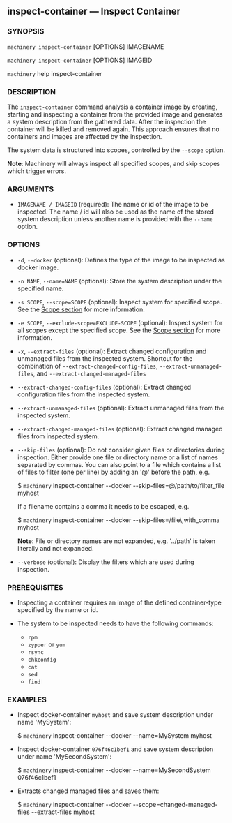 
## inspect-container — Inspect Container

### SYNOPSIS

`machinery inspect-container` [OPTIONS] IMAGENAME

`machinery inspect-container` [OPTIONS] IMAGEID

`machinery` help inspect-container


### DESCRIPTION

The `inspect-container` command analysis a container image by creating, starting and inspecting a container from the provided image
and generates a system description from the gathered data. After the inspection the container will be killed and removed again.
This approach ensures that no containers and images are affected by the inspection.

The system data is structured into scopes, controlled by the
`--scope` option.

**Note**:
Machinery will always inspect all specified scopes, and skip scopes which
trigger errors.


### ARGUMENTS

  * `IMAGENAME / IMAGEID` (required):
    The name or id of the image to be inspected. The name / id will also be
    used as the name of the stored system description unless another name is
    provided with the `--name` option.


### OPTIONS

  * `-d`, `--docker` (optional):
    Defines the type of the image to be inspected as docker image.

  * `-n NAME`, `--name=NAME` (optional):
    Store the system description under the specified name.

  * `-s SCOPE`, `--scope=SCOPE` (optional):
    Inspect system for specified scope.
    See the [Scope section](#Scopes) for more information.

  * `-e SCOPE`, `--exclude-scope=EXCLUDE-SCOPE` (optional):
    Inspect system for all scopes except the specified scope.
    See the [Scope section](#Scopes) for more information.

  * `-x`, `--extract-files` (optional):
    Extract changed configuration and unmanaged files from the inspected system.
    Shortcut for the combination of `--extract-changed-config-files`,
    `--extract-unmanaged-files`, and `--extract-changed-managed-files`

  * `--extract-changed-config-files` (optional):
    Extract changed configuration files from the inspected system.

  * `--extract-unmanaged-files` (optional):
    Extract unmanaged files from the inspected system.

  * `--extract-changed-managed-files` (optional):
    Extract changed managed files from inspected system.

  * `--skip-files` (optional):
    Do not consider given files or directories during inspection. Either provide
    one file or directory name or a list of names separated by commas. You can
    also point to a file which contains a list of files to filter (one per line)
    by adding an '@' before the path, e.g.

      $ `machinery` inspect-container --docker --skip-files=@/path/to/filter_file myhost

    If a filename contains a comma it needs to be escaped, e.g.

      $ `machinery` inspect-container --docker --skip-files=/file\\,with_comma myhost

    **Note**: File or directory names are not expanded, e.g. '../path' is taken
      literally and not expanded.

  * `--verbose` (optional):
    Display the filters which are used during inspection.


### PREREQUISITES

  * Inspecting a container requires an image of the defined container-type specified by the name or id.

  * The system to be inspected needs to have the following commands:

    * `rpm`
    * `zypper` or `yum`
    * `rsync`
    * `chkconfig`
    * `cat`
    * `sed`
    * `find`

### EXAMPLES

  * Inspect docker-container `myhost` and save system description under name 'MySystem':
    
    $ `machinery` inspect-container --docker --name=MySystem myhost

  * Inspect docker-container `076f46c1bef1` and save system description under name 'MySecondSystem':

    $ `machinery` inspect-container --docker --name=MySecondSystem 076f46c1bef1

  * Extracts changed managed files and saves them:

    $ `machinery` inspect-container --docker --scope=changed-managed-files --extract-files myhost
